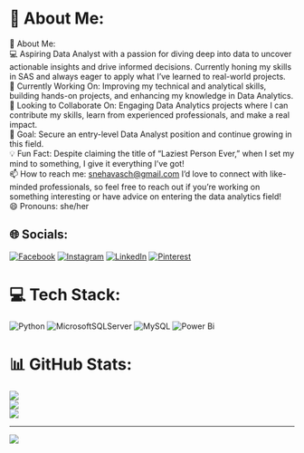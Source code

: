 # 💫 About Me:
💫 About Me: <br>💻 Aspiring Data Analyst with a passion for diving deep into data to uncover actionable insights and drive informed decisions. Currently honing my skills in SAS and always eager to apply what I’ve learned to real-world projects. <br>🌱 Currently Working On: Improving my technical and analytical skills, building hands-on projects, and enhancing my knowledge in Data Analytics. <br>🤝 Looking to Collaborate On: Engaging Data Analytics projects where I can contribute my skills, learn from experienced professionals, and make a real impact. <br>🎯 Goal: Secure an entry-level Data Analyst position and continue growing in this field. <br>💡 Fun Fact: Despite claiming the title of “Laziest Person Ever,” when I set my mind to something, I give it everything I’ve got! <br>📫 How to reach me: snehavasch@gmail.com I’d love to connect with like-minded professionals, so feel free to reach out if you’re working on something interesting or have advice on entering the data analytics field! <br>😄 Pronouns: she/her


## 🌐 Socials:
[![Facebook](https://img.shields.io/badge/Facebook-%231877F2.svg?logo=Facebook&logoColor=white)](https://facebook.com/https://www.facebook.com/sneha.cherukuri.94/) [![Instagram](https://img.shields.io/badge/Instagram-%23E4405F.svg?logo=Instagram&logoColor=white)](https://instagram.com/https://www.instagram.com/sneha__cherukuri/) [![LinkedIn](https://img.shields.io/badge/LinkedIn-%230077B5.svg?logo=linkedin&logoColor=white)](https://linkedin.com/in/www.linkedin.com/in/sch-cherukuri) [![Pinterest](https://img.shields.io/badge/Pinterest-%23E60023.svg?logo=Pinterest&logoColor=white)](https://pinterest.com/https://in.pinterest.com/snehacherukuri4/) 

# 💻 Tech Stack:
![Python](https://img.shields.io/badge/python-3670A0?style=flat&logo=python&logoColor=ffdd54) ![MicrosoftSQLServer](https://img.shields.io/badge/Microsoft%20SQL%20Server-CC2927?style=flat&logo=microsoft%20sql%20server&logoColor=white) ![MySQL](https://img.shields.io/badge/mysql-4479A1.svg?style=flat&logo=mysql&logoColor=white) ![Power Bi](https://img.shields.io/badge/power_bi-F2C811?style=flat&logo=powerbi&logoColor=black)
# 📊 GitHub Stats:
![](https://github-readme-stats.vercel.app/api?username=cherisn&theme=blueberry&hide_border=false&include_all_commits=true&count_private=true)<br/>
![](https://github-readme-streak-stats.herokuapp.com/?user=cherisn&theme=blueberry&hide_border=false)<br/>
![](https://github-readme-stats.vercel.app/api/top-langs/?username=cherisn&theme=blueberry&hide_border=false&include_all_commits=true&count_private=true&layout=compact)

---
[![](https://visitcount.itsvg.in/api?id=cherisn&icon=0&color=0)](https://visitcount.itsvg.in)

<!-- Proudly created with GPRM ( https://gprm.itsvg.in ) -->
